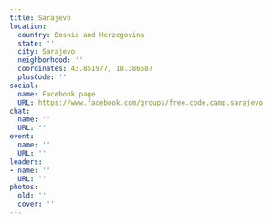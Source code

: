 ```yaml
---
title: Sarajevo
location:
  country: Bosnia and Herzegovina
  state: ''
  city: Sarajevo
  neighborhood: ''
  coordinates: 43.851977, 18.386687
  plusCode: ''
social:
  name: Facebook page
  URL: https://www.facebook.com/groups/free.code.camp.sarajevo
chat:
  name: ''
  URL: ''
event:
  name: ''
  URL: ''
leaders:
- name: ''
  URL: ''
photos:
  old: ''
  cover: ''
---
```

